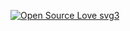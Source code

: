 [![Open Source Love svg3](https://badges.frapsoft.com/os/v3/open-source.svg?v=103)](https://github.com/ellerbrock/open-source-badges/)